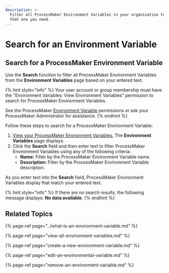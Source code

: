 ```yaml
---
description: >-
  Filter all ProcessMaker Environment Variables in your organization to find
  that one you need.
---
```


# Search for an Environment Variable

## Search for a ProcessMaker Environment Variable

Use the **Search** function to filter all ProcessMaker Environment Variables from the **Environment Variables** page based on your entered text.

{% hint style="info" %}
Your user account or group membership must have the "Environment Variables: View Environment Variables" permission to search for ProcessMaker Environment Variables.

See the ProcessMaker [Environment Variable](../../../processmaker-administration/permission-descriptions-for-users-and-groups.md#environment-variables) permissions or ask your ProcessMaker Administrator for assistance.
{% endhint %}

Follow these steps to search for a ProcessMaker Environment Variable:

1. [View your ProcessMaker Environment Variables.](view-all-environment-variables.md) The **Environment Variables** page displays.
2. Click the **Search** field and then enter text to filter ProcessMaker Environment Variables using any of the following criteria:
   * **Name:** Filter by the ProcessMaker Environment Variable name.
   * **Description:** Filter by the ProcessMaker Environment Variable description.

As you enter text into the **Search** field, ProcessMaker Environment Variables display that match your entered text.

{% hint style="info" %}
If there are no search results, the following message displays: **No data available**.
{% endhint %}

## Related Topics

{% page-ref page="../what-is-an-environment-variable.md" %}

{% page-ref page="view-all-environment-variables.md" %}

{% page-ref page="create-a-new-environment-variable.md" %}

{% page-ref page="edit-an-environmental-variable.md" %}

{% page-ref page="remove-an-environment-variable.md" %}

